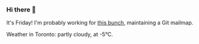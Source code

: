 ### Hi there :wave:

It's Friday! I'm probably working for [this bunch](https://github.com/kohofinancial), maintaining a Git mailmap.

Weather in Toronto: partly cloudy, at -5°C.

